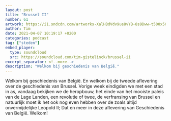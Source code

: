 ```yaml
---
layout: post
title: "Brussel II"
number: 61
artwork: https://i1.sndcdn.com/artworks-XalHBdVdv9ue8vYB-8s9Dww-t500x500.jpg
author: Tim
date: 2021-04-07 10:19:17 +0200
categories: podcast
tag: ["steden"]
embed_player:
  type: soundcloud
  src: https://soundcloud.com/tim-gistelinck/brussel-ii
excerpt_separator: <!--more-->
description: "Welkom bij geschiedenis van België."
---
```

Welkom bij geschiedenis van België. En welkom bij de tweede aflevering over de geschiedenis van Brussel. Vorige week eindigden we met een stad in as, vandaag bekijken we de heropbouw, het einde van het mooiste paleis van de Lage Landen, een revolutie of twee, de verfransing van Brussel en natuurlijk moet ik het ook nog even hebben over de zoals altijd onvermijdelijke Leopold II; Dat en meer in deze aflevering van Geschiedenis van België. Welkom!